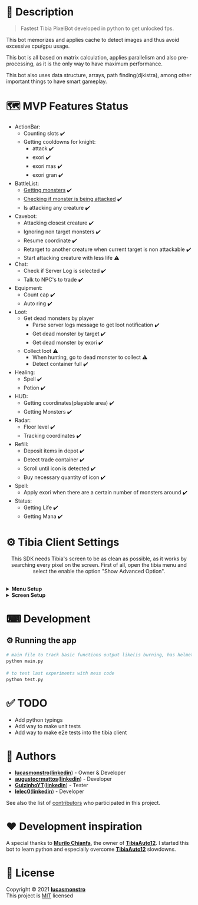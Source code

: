 # 📝 Description

> Fastest Tibia PixelBot developed in python to get unlocked fps.

This bot memorizes and applies cache to detect images and thus avoid excessive cpu/gpu usage.

This bot is all based on matrix calculation, applies parallelism and also pre-processing, as it is the only way to have maximum performance.

This bot also uses data structure, arrays, path finding(djkistra), among other important things to have smart gameplay.

# 🗺️ MVP Features Status

- ActionBar:
  - Counting slots :heavy_check_mark:
  - Getting cooldowns for knight:
    - attack :heavy_check_mark:
    - exori :heavy_check_mark:
    - exori mas :heavy_check_mark:
    - exori gran :heavy_check_mark:
- BattleList:
  - [Getting monsters](battleList/docs/README.md) :heavy_check_mark:
  - [Checking if monster is being attacked](battleList/docs/README.md) :heavy_check_mark:
  - Is attacking any creature :heavy_check_mark:
- Cavebot:
  - Attacking closest creature :heavy_check_mark:
  - Ignoring non target monsters :heavy_check_mark:
  - Resume coordinate :heavy_check_mark:
  - Retarget to another creature when current target is non attackable :heavy_check_mark:
  - Start attacking creature with less life :warning:
- Chat:
  - Check if Server Log is selected :heavy_check_mark:
  - Talk to NPC's to trade :heavy_check_mark:
- Equipment:
  - Count cap :heavy_check_mark:
  - Auto ring :heavy_check_mark:
- Loot:
  - Get dead monsters by player
    - Parse server logs message to get loot notification :heavy_check_mark:
    - Get dead monster by target :heavy_check_mark:
    - Get dead monster by exori :heavy_check_mark:
  - Collect loot :warning:
    - When hunting, go to dead monster to collect :warning:
    - Detect container full :heavy_check_mark:
- Healing:
  - Spell :heavy_check_mark:
  - Potion :heavy_check_mark:
- HUD:
  - Getting coordinates(playable area) :heavy_check_mark:
  - Getting Monsters :heavy_check_mark:
- Radar:
  - Floor level :heavy_check_mark:
  - Tracking coordinates :heavy_check_mark:
- Refill:
  - Deposit items in depot :heavy_check_mark:
  - Detect trade container :heavy_check_mark:
  - Scroll until icon is detected :heavy_check_mark:
  - Buy necessary quantity of icon :heavy_check_mark:
- Spell:
  - Apply exori when there are a certain number of monsters around :heavy_check_mark:
- Status:
  - Getting Life :heavy_check_mark:
  - Getting Mana :heavy_check_mark:

# ⚙ Tibia Client Settings

<p align="center">
      This SDK needs Tibia's screen to be as clean as possible, as it works by searching every pixel on the screen.
      First of all, open the tibia menu and select the enable the option "Show Advanced Option".
  </p><br />
  <details>
  <summary><strong>Menu Setup</strong></summary><br />
    <strong>Go for Interface option and set change as image below</strong>
    <ul>
      <li>Disable "Use Native Mouse Cursor".</li>
      <li>Disable "Show Big Mouse Cursor".</li>
    </ul>
    <p align="center">
      <img src="/docs/images/foto1.png " alt="Image from interface"  width="600" />
    </p><br />
        <strong>Now you to go on Interface/HUD option and set change as image below</strong>
    <ul>
      <li>Disable "Show HUD for own character".</li>
      <li>Disable "Show Costumisable Bars".</li>
    </ul>
    <p align="center">
      <img src="/docs/images/foto2.png " alt="Image from HUD"  width="600" />
    </p><br />
    <strong>Go for Game Window option and set change as image below</strong>
    <ul>
      <li>Disable "Show Textual Effects".</li>
      <li>Disable "Show Messages".</li>
      <li>Disable "Show Private Messages".</li>
      <li>Disable "Show Potion Sound Effects".</li>
      <li>Disable "Show Spells Of Others".</li>
      <li>Disable "Show Hotkey Usage Notifications".</li>
      <li>Disable  "Show Loot Messages".</li>
      <li>Disable  "Show Boosted Creature".</li>
      <li>Disable  "Show Offiline Tranning Progress".</li>
      <li>Disable  "Show Store Notifications in Combat Tranning".</li>
      <li>Enable "Show Combat Frames".</li>
      <li>Enable "Show PvP Frames".</li>
      <li>Enable "Scale Using Only Integral Mutiples".</li>
    </ul>
    <strong> YOU NEED HAVE ATTENCTION ON THIS FEATURE, YOU NEED THIS FOR SET RIGHT RESOLUTION, WHO SDK WORK</strong>.
    <p align="center">
      <img src="/docs/images/foto3.png " alt="Image from Game Window"  width="600" />
    </p><br />
    <strong>Now you to go on Interface/Action Bars option and set change as image below</strong>
    <ul>
      <li>Disable "Show Coldown in Seconds".</li>
      <li>Disable "Show Action Button Toltip".</li>
    </ul>
    <p align="center">
      <img src="/docs/images/foto4.png " alt="Image from Action"  width="600" />
    </p><br />
  </details> 
  <details>
    <summary><strong>Screen Setup</strong></summary><br />
    <p align="center">
      <strong>This Show how you setup your screen for SDK working correct</strong>
    </p>
    <p align="center">
      <img src="/docs/images/foto5.png " alt="Image from Battlelist"  width="300" />
    </p><br />
    <p align="center">
      <strong>Set your BattleList to show only monsters like you see on image below.</strong>
    </p>
    <p align="center">
      <img src="/docs/images/foto6.png " alt="Image from Battlelist sort"  width="300" />
    </p><br />
    <p align="center">
      <strong>Set your BattleList to sort Ascending by distance.</strong>
    </p><br />
    <strong>Final Setup - Resolution</strong><br />
    <ul>
      <li>This SDK only Support 1920 x 1080 pixels.</li>
      <li>For the next step to complete, you need to do all the menu setup before getting here.</li>
      <li>For SDK work you need to reduce tibia original scale by one like you see on gif below.</li>
    </ul>
    <p align="center">
      <img src="/docs/images/gif1.gif" alt="gif from resolution"  width="300" />
    </p>
  </details>

# ⌨ Development

## ⚙ Running the app

```bash
# main file to track basic functions output like(is burning, has helmet equipped, etc)
python main.py

# to test last experiments with mess code
python test.py
```

# ✅ TODO

- Add python typings
- Add way to make unit tests
- Add way to make e2e tests into the tibia client

# 👷 Authors

- [**lucasmonstro**](http://github.com/lucasmonstro)([**linkedin**](https://www.linkedin.com/in/lucasmonstro/)) - Owner & Developer
- [**augustocrmattos**](http://github.com/augustocrmattos)([**linkedin**](https://www.linkedin.com/in/augustocrmattos/)) - Developer
- [**GuizinhoYT**](http://github.com/GuizinhoYT)([**linkedin**](https://www.linkedin.com/in/guilherme-gra%C3%A7a-3953231a2/)) - Tester
- [**lelec0**](https://github.com/lelec0)([**linkedin**](https://www.linkedin.com/in/max-miranda/)) - Developer

See also the list of [contributors](../../graphs/contributors) who participated
in this project.

# ❤️ Development inspiration

A special thanks to [**Murilo Chianfa**](https://github.com/MuriloChianfa), the owner of [**TibiaAuto12**](https://github.com/MuriloChianfa/TibiaAuto12). I started this bot to learn python and especially overcome [**TibiaAuto12**](https://github.com/MuriloChianfa/TibiaAuto12) slowdowns.

# 📝 License

Copyright © 2021 [**lucasmonstro**](https://github.com/lucasmonstro)  
This project is [MIT](https://opensource.org/licenses/MIT) licensed
